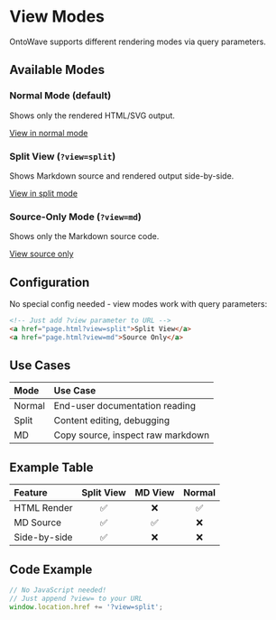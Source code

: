 # View Modes

OntoWave supports different rendering modes via query parameters.

## Available Modes

### Normal Mode (default)
Shows only the rendered HTML/SVG output.

[View in normal mode](view-modes.html)

### Split View (`?view=split`)
Shows Markdown source and rendered output side-by-side.

[View in split mode](?view=split)

### Source-Only Mode (`?view=md`)
Shows only the Markdown source code.

[View source only](?view=md)

## Configuration

No special config needed - view modes work with query parameters:

```html
<!-- Just add ?view parameter to URL -->
<a href="page.html?view=split">Split View</a>
<a href="page.html?view=md">Source Only</a>
```

## Use Cases

| Mode | Use Case |
|:-----|:---------|
| Normal | End-user documentation reading |
| Split | Content editing, debugging |
| MD | Copy source, inspect raw markdown |

## Example Table

| Feature | Split View | MD View | Normal |
|:--------|:----------:|:-------:|:------:|
| HTML Render | ✅ | ❌ | ✅ |
| MD Source | ✅ | ✅ | ❌ |
| Side-by-side | ✅ | ❌ | ❌ |

## Code Example

```javascript
// No JavaScript needed!
// Just append ?view= to your URL
window.location.href += '?view=split';
```
